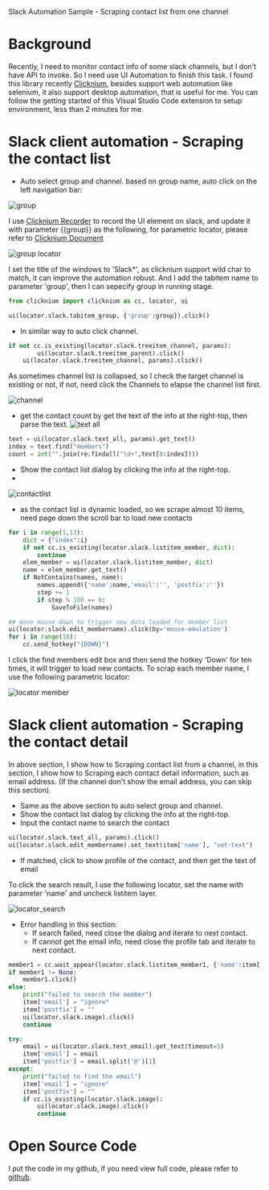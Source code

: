 Slack Automation Sample - Scraping contact list from one channel

# Background
Recently, I need to monitor contact info of some slack channels, but I don't have API to invoke. So I need use UI Automation to finish this task.
I found this library recently [Clicknium](https://marketplace.visualstudio.com/items?itemName=ClickCorp.clicknium), besides support web automation like selenium, it also support desktop automation, that is useful for me.
You can follow the getting started of this Visual Studio Code extension to setup environment, less than 2 minutes for me.

# Slack client automation - Scraping the contact list
- Auto select group and channel.
based on group name, auto click on the left navigation bar:

![group](img/group.png)

I use [Clicknium Recorder](https://www.clicknium.com/documents/tutorial/recorder/) to record the UI element on slack, and update it with parameter {{group}} as the following, for parametric locator, please refer to [Clicknium Document](https://www.clicknium.com/documents)

![group locator](img/locator_group.png)

I set the title of the windows to 'Slack*', as clicknium support wild char to match, it can improve the automation robust.
And I add the tabitem name to parameter 'group', then I can sepecify group in running stage.

```python
from clicknium import clicknium as cc, locator, ui

ui(locator.slack.tabitem_group, {'group':group}).click()
```

- In similar way to auto click channel.
```python
if not cc.is_existing(locator.slack.treeitem_channel, params):
        ui(locator.slack.treeitem_parent).click()
    ui(locator.slack.treeitem_channel, params).click()
```
As sometimes channel list is collapsed, so I check the target channel is existing or not, if not, need click the Channels to elapse the channel list first.

![channel](img/channel1.png)

- get the contact count by get the text of the info at the right-top, then parse the text.
![text all](img/text_all.png)  
```python
text = ui(locator.slack.text_all, params).get_text()
index = text.find("members")
count = int("".join(re.findall("\d+",text[0:index])))
```
- Show the contact list dialog by clicking the info at the right-top.
- 
![contactlist](img/contactlist.png)

- as the contact list is dynamic loaded, so we scrape almost 10 items, need page down the scroll bar to load new contacts
```python
for i in range(1,13):
    dict = {"index":i}
    if not cc.is_existing(locator.slack.listitem_member, dict):
        continue
    elem_member = ui(locator.slack.listitem_member, dict)
    name = elem_member.get_text()
    if NotContains(names, name):
        names.append({'name':name,'email':'', 'postfix':''})
        step += 1
        if step % 100 == 0:
            SaveToFile(names)

## move mouse down to trigger new data loaded for member list
ui(locator.slack.edit_membername).click(by='mouse-emulation')
for i in range(10):
    cc.send_hotkey("{DOWN}")
```

I click the find members edit box and then send the hotkey 'Down' for ten times, it will trigger to load new contacts.
To scrap each member name, I use the following parametric locator:

![locator member](img/locator_member.png)


# Slack client automation - Scraping the contact detail
In above section, I show how to Scraping contact list from a channel, in this section, I show how to Scraping each contact detail information, such as email address. (If the channel don't show the email address, you can skip this section).

- Same as the above section to auto select group and channel.
- Show the contact list dialog by clicking the info at the right-top.
- Input the contact name to search the contact
```python
ui(locator.slack.text_all, params).click()
ui(locator.slack.edit_membername).set_text(item['name'], "set-text")
```
- If matched, click to show profile of the contact, and then get the text of email

To click the search result, I use the following locator,
set the name with parameter 'name' and uncheck listitem layer.

![locator_search](img/locator_member1.png)

- Error handling in this section:
  - If search failed, need close the dialog and iterate to next contact.
  - If cannot get the email info, need close the profile tab and iterate to next contact.
```python
member1 = cc.wait_appear(locator.slack.listitem_member1, {'name':item['name']})
if member1 != None:
    member1.click()
else:
    print("failed to search the member")
    item['email'] = "ignore"
    item['postfix'] = ""
    ui(locator.slack.image).click()
    continue

try:
    email = ui(locator.slack.text_email).get_text(timeout=5)
    item['email'] = email
    item['postfix'] = email.split('@')[1]
except:
    print("failed to find the email")
    item['email'] = "ignore"
    item['postfix'] = ""
    if cc.is_existing(locator.slack.image):
        ui(locator.slack.image).click()
        continue
```

# Open Source Code
I put the code in my github, if you need view full code, please refer to [github](https://github.com/automation9417/automation-samples/tree/main/ScrapingSlackContact).
